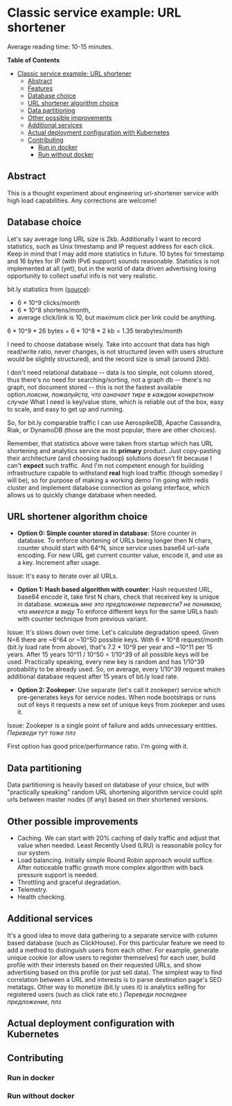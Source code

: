 Classic service example: URL shortener
===

Average reading time: 10-15 minutes.

<!-- markdown-toc start - Don't edit this section. Run M-x markdown-toc-refresh-toc -->
**Table of Contents**

- [Classic service example: URL shortener](#classic-service-example-url-shortener)
    - [Abstract](#abstract)
    - [Features](#features)
    - [Database choice](#database-choice)
    - [URL shortener algorithm choice](#url-shortener-algorithm-choice)
    - [Data partitioning](#data-partitioning)
    - [Other possible improvements](#other-possible-improvements)
    - [Additional services](#additional-services)
    - [Actual deployment configuration with Kubernetes](#actual-deployment-configuration-with-kubernetes)
    - [Contributing](#contributing)
        - [Run in docker](#run-in-docker)
        - [Run without docker](#run-without-docker)

<!-- markdown-toc end -->

## Abstract

This is a thought experiment about engineering url-shortener service with high
load capabilities. Any corrections are welcome!

## Database choice

  Let's say average long URL size is 2kb. Additionally I want to record
statistics, such as Unix timestamp and IP request address for each click. Keep
in mind that I may add more statistics in future. 10 bytes for timestamp and 16
bytes for IP (with IPv6 support) sounds reasonable. Statistics is not
implemented at all (yet), but in the world of data driven advertising losing
opportunity to collect useful info is not very realistic.

bit.ly statistics from ([source]( http://highscalability.com/blog/2014/7/14/bitly-lessons-learned-building-a-distributed-system-that-han.html )): 
  - 6 * 10^9 clicks/month
  - 6 * 10^8 shortens/month,
  - average click/link is 10, but maximum click per link could be anything.
 
 6 * 10^9 * 26 bytes + 6 * 10^8 * 2 kb = 1.35 terabytes/month
 
 I need to choose database wisely. Take into account that data has high
read/write ratio, never changes, is not structured (even with users structure would
be slightly structured), and the record size is small (around 2kb).
 
 I don't need relational database -- data is too simple, not column stored, thus
there's no need for searching/sorting, not a graph db -- there's no graph, not
document stored -- this is not the fastest available option.*поясни, пожалуйста, что означает тире в каждом конкретном случае* What I need is
key/value store, which is reliable out of the box, easy to scale, and easy to
get up and running.

 So, for bit.ly comparable traffic I can use AerospikeDB, Apache
Cassandra, Riak, or DynamoDB (those are the most popular, there are other choices). 

 Remember, that statistics above were taken from startup which has URL shortening and analytics service as its **primary** product. 
Just copy-pasting their architecture 
(and choosing hadoop) solutions doesn't fit because I can't **expect** such
traffic. And I'm not competent enough for building infrastructure capable to
withstand **real** high load traffic (though someday I will be), so for purpose of
making a working demo I'm going with redis cluster and implement database
connection as golang interface, which allows us to quickly change database when
needed.

## URL shortener algorithm choice

- **Option 0: Simple counter stored in database**:
Store counter in database. To enforce shortening of URLs being longer then N chars,
counter should start with 64^N, since service uses base64 url-safe encoding.
For new URL get current counter value, encode it, and use as a key. Increment
after usage. 

Issue: It's easy to iterate over all URLs.
- **Option 1: Hash based algorithm with counter**: 
Hash requested URL, base64 encode it, take first N chars, check that received 
key is unique in database. *можешь мне это предложение перевести? не понимаю, что имеется в виду* To enforce different keys for the same URLs hash with
counter technique from previous variant.

Issue: It's slows down over time. Let's calculate degradation speed.
Given N=6 there are ~6^64 or ~10^50 possible keys. With 6 * 10^8 request/month
(bit.ly load rate from above), that's 7.2 * 10^9 per year and ~10^11 per 15
years. After 15 years 10^11 / 10^50 = 1/10^39 of all possible keys will be used.
Practically speaking, every new key is random and has 1/10^39 probability to be 
already used. So, on average, every 1/10^39 request makes additional database
request after 15 years of bit.ly load rate.

- **Option 2: Zookeper**:
Use separate (let's call it zookeper) service which pre-generates keys for
service nodes. When node bootstraps or runs out of keys it requests a new set of
unique keys from zookeper and uses it.

Issue: Zookeper is a single point of failure and adds unnecessary entities. *Переведи тут тоже плз*

First option has good price/performance ratio. I'm going with it.

## Data partitioning

  Data partitioning is heavily based on database of your choice, but with 
"practically speaking" random URL shortening algorithm service could 
split urls between master nodes (if any) based on their shortened versions.

## Other possible improvements

- Caching. We can start with 20% caching of daily traffic and adjust that value when
needed. Least Recently Used (LRU) is reasonable policy for our system.
- Load balancing. Initially simple Round Robin approach would suffice. After
noticeable traffic growth more complex algorithm with back pressure support is
needed.
- Throttling and graceful degradation. 
- Telemetry.
- Health checking.

## Additional services

  It's a good idea to move data gathering to a separate service with column based
database (such as ClickHouse). For this particular feature we need to add a
method to distinguish users from each other. For example, generate unique
cookie (or allow users to register themselves) for each user, build profile with
their interests based on their requested URLs, and show advertising based on
this profile (or just sell data). The simplest way to find correlation between a URL
and interests is to parse destination page's SEO metatags. Other way to monetize
(bit.ly uses it) is analytics selling for registered users (such as click rate etc.) *Переведи последнее предложение, плз*

## Actual deployment configuration with Kubernetes

## Contributing

### Run in docker

### Run without docker


